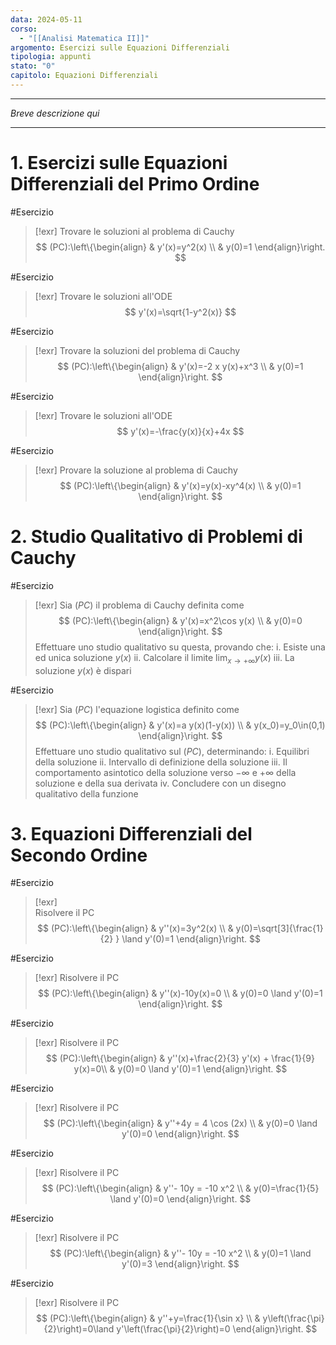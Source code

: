 ```yaml
---
data: 2024-05-11
corso:
  - "[[Analisi Matematica II]]"
argomento: Esercizi sulle Equazioni Differenziali
tipologia: appunti
stato: "0"
capitolo: Equazioni Differenziali
---
```

- - -
*Breve descrizione qui*
- - -
# 1. Esercizi sulle Equazioni Differenziali del Primo Ordine
#Esercizio 
> [!exr] 
> Trovare le soluzioni al problema di Cauchy
> $$
> (PC):\left\{\begin{align}
> & y'(x)=y^2(x) \\
> & y(0)=1
> \end{align}\right.
> $$


#Esercizio 
> [!exr] 
> Trovare le soluzioni all'ODE
> $$
> y'(x)=\sqrt{1-y^2(x)}
> $$

#Esercizio 
> [!exr] 
> Trovare la soluzioni del problema di Cauchy
> $$
> (PC):\left\{\begin{align}
> & y'(x)=-2 x y(x)+x^3 \\
> & y(0)=1
> \end{align}\right.
> $$

#Esercizio 
> [!exr] 
> Trovare le soluzioni all'ODE
> $$
> y'(x)=-\frac{y(x)}{x}+4x
> $$

#Esercizio 
> [!exr] 
> Provare la soluzione al problema di Cauchy
> $$
> (PC):\left\{\begin{align}
> & y'(x)=y(x)-xy^4(x) \\
> & y(0)=1
> \end{align}\right.
> $$


# 2. Studio Qualitativo di Problemi di Cauchy
#Esercizio 
> [!exr] 
> Sia $(PC)$ il problema di Cauchy definita come
> $$
> (PC):\left\{\begin{align}
> & y'(x)=x^2\cos y(x) \\
> & y(0)=0
> \end{align}\right.
> $$
> Effettuare uno studio qualitativo su questa, provando che:
> i. Esiste una ed unica soluzione $y(x)$
> ii. Calcolare il limite $\lim_{x\to+\infty}y(x)$
> iii. La soluzione $y(x)$ è dispari

#Esercizio 
> [!exr] 
> Sia $(PC)$ l'equazione logistica definito come
> $$
> (PC):\left\{\begin{align}
> & y'(x)=a y(x)(1-y(x)) \\
> & y(x_0)=y_0\in(0,1)
> \end{align}\right.
> $$
> Effettuare uno studio qualitativo sul $(PC)$, determinando:
> i. Equilibri della soluzione
> ii. Intervallo di definizione della soluzione
> iii. Il comportamento asintotico della soluzione verso $-\infty$ e $+\infty$ della soluzione e della sua derivata
> iv. Concludere con un disegno qualitativo della funzione

# 3. Equazioni Differenziali del Secondo Ordine
#Esercizio 
> [!exr]  
> Risolvere il PC
> $$
> (PC):\left\{\begin{align}
> & y''(x)=3y^2(x) \\
> & y(0)=\sqrt[3]{\frac{1}{2} } \land y'(0)=1
> \end{align}\right.
> $$

#Esercizio 
> [!exr] 
> Risolvere il PC
> $$
> (PC):\left\{\begin{align}
> & y''(x)-10y(x)=0 \\
> & y(0)=0 \land y'(0)=1
> \end{align}\right.
> $$

#Esercizio 
> [!exr] 
> Risolvere il PC
> $$
> (PC):\left\{\begin{align}
> & y''(x)+\frac{2}{3} y'(x) + \frac{1}{9} y(x)=0\\
> & y(0)=0 \land y'(0)=1
> \end{align}\right.
> $$

#Esercizio 
> [!exr] 
> Risolvere il PC
> $$
> (PC):\left\{\begin{align}
> & y''+4y = 4 \cos (2x) \\
> & y(0)=0 \land y'(0)=0
> \end{align}\right.
> $$


#Esercizio 
> [!exr] 
> Risolvere il PC
> $$
> (PC):\left\{\begin{align}
> & y''- 10y = -10 x^2 \\
> & y(0)=\frac{1}{5} \land y'(0)=0
> \end{align}\right.
> $$

#Esercizio 
> [!exr] 
> Risolvere il PC
> $$
> (PC):\left\{\begin{align}
> & y''- 10y = -10 x^2 \\
> & y(0)=1 \land y'(0)=3
> \end{align}\right.
> $$

#Esercizio 
> [!exr] 
> Risolvere il PC
> $$
> (PC):\left\{\begin{align}
> & y''+y=\frac{1}{\sin x} \\
> & y\left(\frac{\pi}{2}\right)=0\land y'\left(\frac{\pi}{2}\right)=0
> \end{align}\right.
> $$